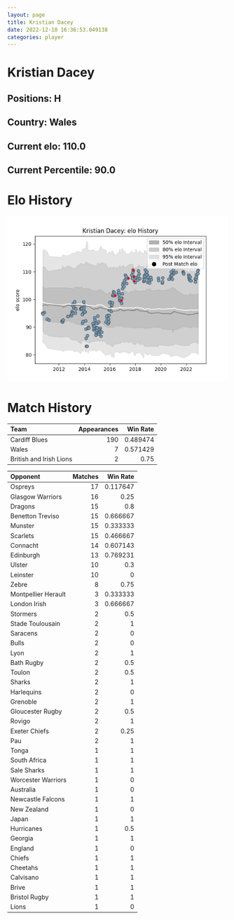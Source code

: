 ```yaml
---  
layout: page  
title: Kristian Dacey  
date: 2022-12-18 16:36:53.049138  
categories: player  
---
```

# Kristian Dacey

## Positions: H

## Country: Wales

## Current elo: 110.0

## Current Percentile: 90.0

# Elo History


![elo history](history_KristianDacey.png)
# Match History


| Team                    |   Appearances |   Win Rate |
|:------------------------|--------------:|-----------:|
| Cardiff Blues           |           190 |   0.489474 |
| Wales                   |             7 |   0.571429 |
| British and Irish Lions |             2 |   0.75     |

| Opponent            |   Matches |   Win Rate |
|:--------------------|----------:|-----------:|
| Ospreys             |        17 |   0.117647 |
| Glasgow Warriors    |        16 |   0.25     |
| Dragons             |        15 |   0.8      |
| Benetton Treviso    |        15 |   0.666667 |
| Munster             |        15 |   0.333333 |
| Scarlets            |        15 |   0.466667 |
| Connacht            |        14 |   0.607143 |
| Edinburgh           |        13 |   0.769231 |
| Ulster              |        10 |   0.3      |
| Leinster            |        10 |   0        |
| Zebre               |         8 |   0.75     |
| Montpellier Herault |         3 |   0.333333 |
| London Irish        |         3 |   0.666667 |
| Stormers            |         2 |   0.5      |
| Stade Toulousain    |         2 |   1        |
| Saracens            |         2 |   0        |
| Bulls               |         2 |   0        |
| Lyon                |         2 |   1        |
| Bath Rugby          |         2 |   0.5      |
| Toulon              |         2 |   0.5      |
| Sharks              |         2 |   1        |
| Harlequins          |         2 |   0        |
| Grenoble            |         2 |   1        |
| Gloucester Rugby    |         2 |   0.5      |
| Rovigo              |         2 |   1        |
| Exeter Chiefs       |         2 |   0.25     |
| Pau                 |         2 |   1        |
| Tonga               |         1 |   1        |
| South Africa        |         1 |   1        |
| Sale Sharks         |         1 |   1        |
| Worcester Warriors  |         1 |   0        |
| Australia           |         1 |   0        |
| Newcastle Falcons   |         1 |   1        |
| New Zealand         |         1 |   0        |
| Japan               |         1 |   1        |
| Hurricanes          |         1 |   0.5      |
| Georgia             |         1 |   1        |
| England             |         1 |   0        |
| Chiefs              |         1 |   1        |
| Cheetahs            |         1 |   1        |
| Calvisano           |         1 |   1        |
| Brive               |         1 |   1        |
| Bristol Rugby       |         1 |   1        |
| Lions               |         1 |   0        |